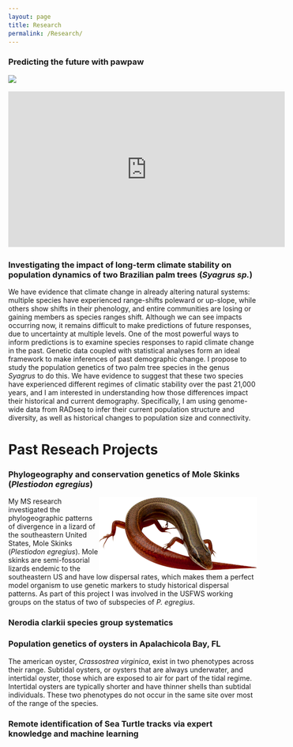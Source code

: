 ```yaml
---
layout: page
title: Research
permalink: /Research/
---
```

### Predicting the future with pawpaw

![](https://youtu.be/M5PKIlbtPjk)

<iframe width="560" height="315" src="https://www.youtube.com/embed/M5PKIlbtPjk" frameborder="0" allow="accelerometer; autoplay; clipboard-write; encrypted-media; gyroscope; picture-in-picture" allowfullscreen></iframe>

### Investigating the impact of long-term climate stability on population dynamics of two Brazilian palm trees (<i>Syagrus sp.</i>)

We have evidence that climate change in already altering natural systems: multiple species have experienced range-shifts poleward or up-slope, while others show shifts in their phenology, and entire communities are losing or gaining members as species ranges shift. Although we can see impacts occurring now, it remains difficult to make predictions of future responses, due to uncertainty at multiple levels. One of the most powerful ways to inform predictions is to examine species responses to rapid climate change in the past. Genetic data coupled with statistical analyses form an ideal framework to make inferences of past demographic change. I propose to study the population genetics of two palm tree species in the genus *Syagrus* to do this. We have evidence to suggest that these two species have experienced different regimes of climatic stability over the past 21,000 years, and I am interested in understanding how those differences impact their historical and current demography. Specifically, I am using genome-wide data from RADseq to infer their current population structure and diversity, as well as historical changes to population size and connectivity.

# Past Reseach Projects

### Phylogeography and conservation genetics of Mole Skinks (<i>Plestiodon egregius</i>)

<img style="float: right;" src="/images/skink.png"> My MS research investigated the phylogeographic patterns of divergence in a lizard of the southeastern United States, Mole Skinks (*Plestiodon egregius*). Mole skinks are semi-fossorial lizards endemic to the southeastern US and have low dispersal rates, which makes them a perfect model organism to use genetic markers to study historical dispersal patterns. As part of this project I was involved in the USFWS working groups on the status of two of subspecies of *P. egregius*.

### Nerodia clarkii species group systematics

### Population genetics of oysters in Apalachicola Bay, FL

The american oyster, <i>Crassostrea virginica</i>, exist in two phenotypes across their range. Subtidal oysters, or oysters that are always underwater, and intertidal oyster, those which are exposed to air for part of the tidal regime. Intertidal oysters are typically shorter and have thinner shells than subtidal individuals. These two phenotypes do not occur in the same site over most of the range of the species. 

### Remote identification of Sea Turtle tracks via expert knowledge and machine learning
